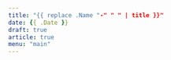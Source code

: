 ```yaml
---
title: "{{ replace .Name "-" " " | title }}"
date: {{ .Date }}
draft: true
article: true
menu: "main"
---
```


